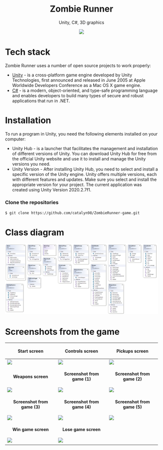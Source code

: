 <h1 align="center">
  Zombie Runner
</h1>
<p align="center">
  Unity, C#, 3D graphics
</p>

<p align="center">
  <img src="https://firebasestorage.googleapis.com/v0/b/licenseproject-c2773.appspot.com/o/Game%2FUnity%20logo.png?alt=media&token=4edecdea-1d14-436a-a16e-e528265dcf6c" />
</p>

# Tech stack
Zombie Runner uses a number of open source projects to work properly:
* [Unity](https://unity.com) - is a cross-platform game engine developed by Unity Technologies, first announced and released in June 2005 at Apple Worldwide Developers Conference as a Mac OS X game engine.
* [C#](https://learn.microsoft.com/en-us/dotnet/csharp/tour-of-csharp/) - is a modern, object-oriented, and type-safe programming language and enables developers to build many types of secure and robust applications that run in .NET.

# Installation
To run a program in Unity, you need the following elements installed on your computer:
- Unity Hub - is a launcher that facilitates the management and installation of different versions of Unity. You can download Unity Hub for free from the official Unity website and use it to install and manage the Unity versions you need.
- Unity Version - After installing Unity Hub, you need to select and install a specific version of the Unity engine. Unity offers multiple versions, each with different features and updates. Make sure you select and install the appropriate version for your project. The current application was created using Unity Version 2020.2.7f1.

### Clone the repositories
```sh
$ git clone https://github.com/catalyn98/ZombieRunner-game.git
```

# Class diagram 
<p align="center">
  <img src="https://github.com/catalyn98/ZombieRunner-game/blob/main/Class%20diagram.png" />
</p>

# Screenshots from the game
| <p align="center">**Start screen**</p> | <p align="center">**Controls screen**</p> | <p align="center">**Pickups screen**</p> |
| ------------ | ------------ | ------------ |
| <img src="https://firebasestorage.googleapis.com/v0/b/licenseproject-c2773.appspot.com/o/Game%2F1.Start%20screen.png?alt=media&token=4f997de4-269a-45c2-acd3-ff4a3b76110a" />  |  <img src="https://firebasestorage.googleapis.com/v0/b/licenseproject-c2773.appspot.com/o/Game%2F2.Controls%20screen.png?alt=media&token=95cc3ec2-b42f-4f1f-88c8-06a5bffb93f3" /> | <img src="https://firebasestorage.googleapis.com/v0/b/licenseproject-c2773.appspot.com/o/Game%2F3.Pickups%20screen.png?alt=media&token=7bc1d52c-82d5-4112-a197-ca301284f090" /> |
| <p align="center">**Weapons screen**</p> | <p align="center">**Screenshot from game (1)**</p> | <p align="center">**Screenshot from game (2)**</p> |
| <img src="https://firebasestorage.googleapis.com/v0/b/licenseproject-c2773.appspot.com/o/Game%2F4.Weapons%20screen.png?alt=media&token=b7007dcd-bf7a-4ec9-9d96-4da314baaae1" /> | <img src="https://firebasestorage.googleapis.com/v0/b/licenseproject-c2773.appspot.com/o/Game%2F5.Screenshot%20from%20game%201.png?alt=media&token=c178a5a6-b7d3-427b-acba-a06fa29f2188" /> | <img src="https://firebasestorage.googleapis.com/v0/b/licenseproject-c2773.appspot.com/o/Game%2F6.Screenshot%20from%20game%202.png?alt=media&token=7ecce237-590f-4c68-8faa-e06c61b7cd31" /> |
| <p align="center">**Screenshot from game (3)**</p> | <p align="center">**Screenshot from game (4)**</p> | <p align="center">**Screenshot from game (5)**</p> |
| <img src="https://firebasestorage.googleapis.com/v0/b/licenseproject-c2773.appspot.com/o/Game%2F7.Screenshot%20from%20game%203.png?alt=media&token=189c5a61-4f7d-48b6-a014-e9480ebd1c9c" /> | <img src="https://firebasestorage.googleapis.com/v0/b/licenseproject-c2773.appspot.com/o/Game%2F8.Screenshot%20from%20game%204.png?alt=media&token=90a9d750-a666-452f-b182-dca9914823c6" /> | <img src="https://firebasestorage.googleapis.com/v0/b/licenseproject-c2773.appspot.com/o/Game%2F9.Screenshot%20from%20game%205.png?alt=media&token=f0de7378-80e9-4ac5-b760-353e4021cf08" /> |
| <p align="center">**Win game screen**</p> | <p align="center">**Lose game screen**</p> | |
| <img src="https://firebasestorage.googleapis.com/v0/b/licenseproject-c2773.appspot.com/o/Game%2F10.Win%20game%20screen.png?alt=media&token=cfa92ee4-9528-4923-9be8-8b3dbcef90e7" /> | <img src="https://firebasestorage.googleapis.com/v0/b/licenseproject-c2773.appspot.com/o/Game%2F11.End%20game%20screen.png?alt=media&token=43712741-d677-420a-9538-83c03c9c8b1b" /> | |
